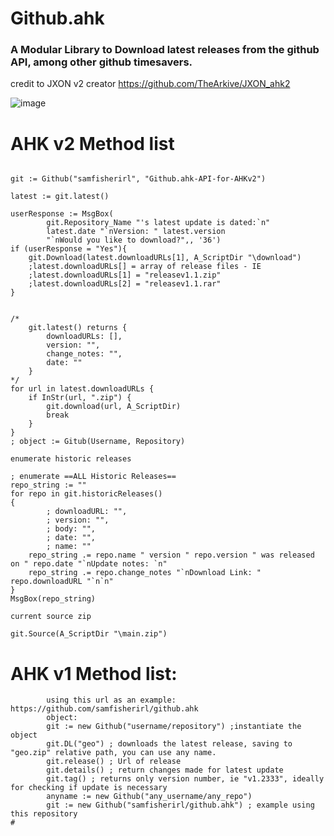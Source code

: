 <h1>Github.ahk</h1>
<h3>A Modular Library to Download latest releases from the github API, among other github timesavers. </h3>
<p class="has-line-data" data-line-start="1" data-line-end="2">
 
credit to JXON v2 creator https://github.com/TheArkive/JXON_ahk2

![image](https://github.com/samfisherirl/github.ahk/assets/98753696/536823be-20e6-43f2-a612-c780953e2bdf)

# AHK v2 Method list 
 
```autohotkey

git := Github("samfisherirl", "Github.ahk-API-for-AHKv2")

latest := git.latest()

userResponse := MsgBox(
    	git.Repository_Name "'s latest update is dated:`n"
    	latest.date "`nVersion: " latest.version 
    	"`nWould you like to download?",, '36')
if (userResponse = "Yes"){
	git.Download(latest.downloadURLs[1], A_ScriptDir "\download")
	;latest.downloadURLs[] = array of release files - IE
	;latest.downloadURLs[1] = "releasev1.1.zip" 
	;latest.downloadURLs[2] = "releasev1.1.rar"
}


/*
    git.latest() returns {
        downloadURLs: [],
        version: "",
        change_notes: "",
        date: ""
    }  
*/
for url in latest.downloadURLs {
    if InStr(url, ".zip") {
        git.download(url, A_ScriptDir) 
        break
    }
}
; object := Gitub(Username, Repository)

```

`enumerate historic releases`
```autohotkey
; enumerate ==ALL Historic Releases==
repo_string := ""
for repo in git.historicReleases() 
{
        ; downloadURL: "",
        ; version: "",
        ; body: "",
        ; date: "",
        ; name: ""  
    repo_string .= repo.name " version " repo.version " was released on " repo.date "`nUpdate notes: `n" 
    repo_string .= repo.change_notes "`nDownload Link: " repo.downloadURL "`n`n"
}
MsgBox(repo_string)
```

`current source zip`
```autohotkey
git.Source(A_ScriptDir "\main.zip")

```

# AHK v1 Method list:
        
```autohotkey
        using this url as an example: https://github.com/samfisherirl/github.ahk
        object: 
        git := new Github("username/repository") ;instantiate the object
        git.DL("geo") ; downloads the latest release, saving to "geo.zip" relative path, you can use any name. 
        git.release() ; Url of release 
        git.details() ; return changes made for latest update
        git.tag() ; returns only version number, ie "v1.2333", ideally for checking if update is necessary
        anyname := new Github("any_username/any_repo") 
        git := new Github("samfisherirl/github.ahk") ; example using this repository
#
```
 
  
